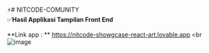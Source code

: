 ⚡# NITCODE-COMUNITY <br>
✅**Hasil Applikasi Tampilan Front End** <br>
<br>
**Link app : ** https://nitcode-showgcase-react-art.lovable.app <br
<br>
![image](https://github.com/user-attachments/assets/8dbe6f65-4b09-4ce6-81b8-3b23fc8d9d8d)
